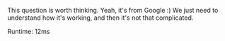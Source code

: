 This question is worth thinking. Yeah, it's from Google :) We just need to understand how it's working, and then it's not that complicated.

Runtime: 12ms
